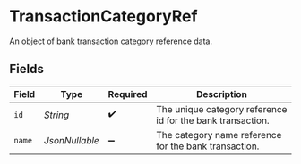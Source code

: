 # TransactionCategoryRef

An object of bank transaction category reference data.


## Fields

| Field                                                      | Type                                                       | Required                                                   | Description                                                |
| ---------------------------------------------------------- | ---------------------------------------------------------- | ---------------------------------------------------------- | ---------------------------------------------------------- |
| `id`                                                       | *String*                                                   | :heavy_check_mark:                                         | The unique category reference id for the bank transaction. |
| `name`                                                     | *JsonNullable<String>*                                     | :heavy_minus_sign:                                         | The category name reference for the bank transaction.      |